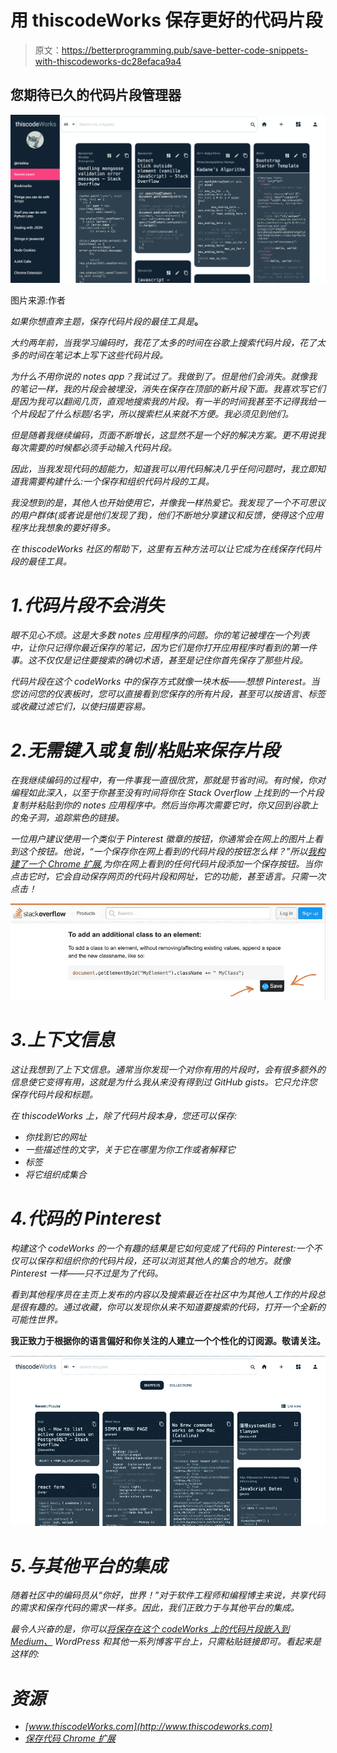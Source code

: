 # 用 thiscodeWorks 保存更好的代码片段

> 原文：<https://betterprogramming.pub/save-better-code-snippets-with-thiscodeworks-dc28efaca9a4>

## 您期待已久的代码片段管理器

![](img/130cd40fc0f9f4c60c2fa5b588e4bf49.png)

图片来源:作者

*如果你想直奔主题，保存代码片段的最佳工具是*[](https://www.thiscodeworks.com)**。**

*大约两年前，当我学习编码时，我花了太多的时间在谷歌上搜索代码片段，花了太多的时间在笔记本上写下这些代码片段。*

*为什么不用你说的 notes app？我试过了。我做到了。但是他们会消失。就像我的笔记一样，我的片段会被埋没，消失在保存在顶部的新片段下面。我喜欢写它们是因为我可以翻阅几页，直观地搜索我的片段。有一半的时间我甚至不记得我给一个片段起了什么标题/名字，所以搜索栏从来就不方便。我必须见到他们。*

*但是随着我继续编码，页面不断增长，这显然不是一个好的解决方案。更不用说我每次需要的时候都必须手动输入代码片段。*

*因此，当我发现代码的超能力，知道我可以用代码解决几乎任何问题时，我立即知道我需要构建什么:一个保存和组织代码片段的工具。*

*我没想到的是，其他人也开始使用它，并像我一样热爱它。我发现了一个不可思议的用户群体(或者说是他们发现了我)，他们不断地分享建议和反馈，使得这个应用程序比我想象的要好得多。*

*在 thiscodeWorks 社区的帮助下，这里有五种方法可以让它成为在线保存代码片段的最佳工具。*

# *1.代码片段不会消失*

*眼不见心不烦。这是大多数 notes 应用程序的问题。你的笔记被埋在一个列表中，让你只记得你最近保存的笔记，因为它们是你打开应用程序时看到的第一件事。这不仅仅是记住要搜索的确切术语，甚至是记住你首先保存了那些片段。*

*代码片段在这个 codeWorks 中的保存方式就像一块木板——想想 Pinterest。当您访问您的仪表板时，您可以直接看到您保存的所有片段，甚至可以按语言、标签或收藏过滤它们，以使扫描更容易。*

# *2.无需键入或复制/粘贴来保存片段*

*在我继续编码的过程中，有一件事我一直很欣赏，那就是节省时间。有时候，你对编程如此深入，以至于你甚至没有时间将你在 Stack Overflow 上找到的一个片段复制并粘贴到你的 notes 应用程序中。然后当你再次需要它时，你又回到谷歌上的兔子洞，追踪紫色的链接。*

*一位用户建议使用一个类似于 Pinterest 徽章的按钮，你通常会在网上的图片上看到这个按钮。他说，“一个保存你在网上看到的代码片段的按钮怎么样？”所以[我构建了一个 Chrome 扩展](https://chrome.google.com/webstore/detail/save-code/annlhfjgbkfmbbejkbdpgbmpbcjnehbb),为你在网上看到的任何代码片段添加一个保存按钮。当你点击它时，它会自动保存网页的代码片段和网址，它的功能，甚至语言。只需一次点击！*

*![](img/11cbafca8d7bc96503eb7fdb881918a3.png)*

# *3.上下文信息*

*这让我想到了上下文信息。通常当你发现一个对你有用的片段时，会有很多额外的信息使它变得有用，这就是为什么我从来没有得到过 GitHub gists。它只允许您保存代码片段和标题。*

*在 thiscodeWorks 上，除了代码片段本身，您还可以保存:*

*   *你找到它的网址*
*   *一些描述性的文字，关于它在哪里为你工作或者解释它*
*   *标签*
*   *将它组织成集合*

# *4.代码的 Pinterest*

*构建这个 codeWorks 的一个有趣的结果是它如何变成了代码的 Pinterest:一个不仅可以保存和组织你的代码片段，还可以浏览其他人的集合的地方。就像 Pinterest 一样——只不过是为了代码。*

*看到其他程序员在主页上发布的内容以及搜索最近在社区中为其他人工作的片段总是很有趣的。通过收藏，你可以发现你从来不知道要搜索的代码，打开一个全新的可能性世界。*

**我正致力于根据你的语言偏好和你关注的人建立一个个性化的订阅源。敬请关注。**

*![](img/40d17661f2dfb317feb35d5e055048e4.png)*

# *5.与其他平台的集成*

*随着社区中的编码员从“你好，世界！”对于软件工程师和编程博主来说，共享代码的需求和保存代码的需求一样多。因此，我们正致力于与其他平台的集成。*

*最令人兴奋的是，你可以[将保存在这个 codeWorks 上的代码片段嵌入到 Medium、](https://medium.com/@thiscodeworks.com/how-to-embed-code-snippets-on-medium-wordpress-more-efaf3280f579) WordPress 和其他一系列博客平台上，只需粘贴链接即可。看起来是这样的:*

# *资源*

*   *[www.thiscodeWorks.com](http://www.thiscodeworks.com)*
*   *[保存代码 Chrome 扩展](https://www.thiscodeworks.com/extension/chrome)*